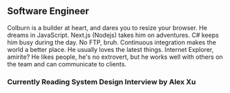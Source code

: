 
Software Engineer
----------------------------

Colburn is a builder at heart, and dares you to resize your browser. He dreams in JavaScript. Next.js (Nodejs) takes him on adventures. C# keeps him busy during the day.
No FTP, bruh. Continuous integration makes the world a better place. 
He usually loves the latest things. Internet Explorer, amirite? He likes people, he's no extrovert, but he works well with others on the team and can communicate to clients.

### Currently Reading System Design Interview by Alex Xu

 	



